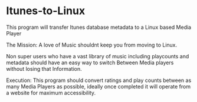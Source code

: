 Itunes-to-Linux
===============

This program will transfer Itunes database metadata to a Linux based Media Player

The Mission:
A love of Music shouldnt keep you from moving to Linux. 

Non super users who have a vast library of music including playcounts and metadata should have an easy way to switch Between Media players without losing that Information.

Execution: 
This program should convert ratings and play counts between as many Media Players as possible, ideally once completed it will operate from a website for maximum accessibility.

